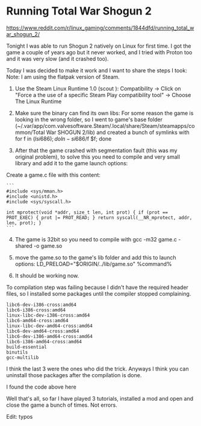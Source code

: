 #  Running Total War Shogun 2 

https://www.reddit.com/r/linux_gaming/comments/1844dfd/running_total_war_shogun_2/

Tonight I was able to run Shogun 2 natively on Linux for first time. I got the game a couple of years ago but it never worked, and I tried with Proton too and it was very slow (and it crashed too).

Today I was decided to make it work and I want to share the steps I took:
Note: I am using the flatpak version of Steam.

1. Use the Steam Linux Runtime 1.0 (scout ): Compatibility -> Click on "Force a the use of a specific Steam Play compatibility tool" -> Choose The Linux Runtime

2. Make sure the binary can find its own libs: For some reason the game is looking in the wrong folder, so I went to game's base folder (~/.var/app/com.valvesoftware.Steam/.local/share/Steam/steamapps/common/Total War SHOGUN 2/lib) and created a bunch of symlinks with for f in $(ls i686); do ln -s i686/$f $f; done

3. After that the game crashed with segmentation fault (this was my original problem), to solve this you need to compile and very small library and add it to the game launch options:

Create a game.c file with this content:

    ```
    #include <sys/mman.h>
    #include <unistd.h>
    #include <sys/syscall.h>

    int mprotect(void *addr, size_t len, int prot) { if (prot == PROT_EXEC) { prot |= PROT_READ; } return syscall(__NR_mprotect, addr, len, prot); }
    ```

4. The game is 32bit so you need to compile with gcc -m32 game.c -shared -o game.so

5. move the game.so to the game's lib folder and add this to launch options: LD_PRELOAD="\$ORIGIN/../lib/game.so" %command%

6. It should be working now.

To compilation step was failing because I didn't have the required header files, so I installed some packages until the compiler stopped complaining.
```
libc6-dev-i386-cross:amd64
libc6-i386-cross:amd64
linux-libc-dev-i386-cross:amd64 
libc6-amd64-cross:amd64
linux-libc-dev-amd64-cross:amd64
libc6-dev-amd64-cross:amd64
libc6-dev-i386-amd64-cross:amd64
libc6-i386-amd64-cross:amd64
build-essential
binutils
gcc-multilib
```

I think the last 3 were the ones who did the trick. Anyways I think you can uninstall those packages after the compilation is done.

I found the code above here

Well that's all, so far I have played 3 tutorials, installed a mod and open and close the game a bunch of times. Not errors.

Edit: typos
